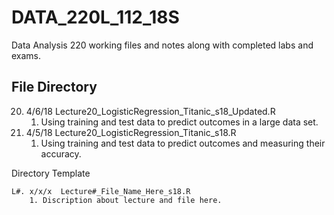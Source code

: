 # DATA_220L_112_18S
Data Analysis 220 working files and notes along with completed labs and exams.


## File Directory

20. 4/6/18 Lecture20_LogisticRegression_Titanic_s18_Updated.R
    1. Using training and test data to predict outcomes in a large data set.
20. 4/5/18 Lecture20_LogisticRegression_Titanic_s18.R
    1. Using training and test data to predict outcomes and measuring their accuracy.




Directory Template
~~~
L#. x/x/x  Lecture#_File_Name_Here_s18.R
    1. Discription about lecture and file here.
~~~
